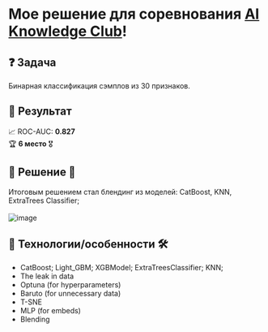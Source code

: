 # Мое решение для соревнования [AI Knowledge Club](https://cups.online/ru/workareas/miss_itam_iakc/978/1796)!
## ❓ Задача
Бинарная классификация сэмплов из 30 признаков. </br>
## :tada: Результат
📈 ROC-AUC: **0.827**</br>
:trophy: **6 место** 🎖️</br>
## :memo: Решение 🤖
Итоговым решением стал блендинг из моделей: CatBoost, KNN, ExtraTrees Classifier;</br></br>
![image](https://github.com/MALINAYAGODA/IThack_2023/assets/86769332/34b4d505-4ae2-46b0-91c8-8b5abc4fb5b7)
## :memo: Технологии/особенности 🛠️
- CatBoost; Light_GBM; XGBModel; ExtraTreesClassifier; KNN;
- The leak in data
- Optuna (for hyperparameters)
- Baruto (for unnecessary data)
- T-SNE
- MLP (for embeds)
- Blending

